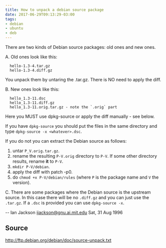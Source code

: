 ```yaml
---
title: How to unpack a debian source package
date: 2017-06-29T09:13:29-03:00
tags:
- debian
- ubuntu
- deb
---
```


There are two kinds of Debian source packages: old ones and new ones.

A. Old ones look like this:

      hello-1.3-4.tar.gz
      hello-1.3-4.diff.gz

You unpack them by untaring the .tar.gz.  There is NO need to apply
the diff.

B. New ones look like this:

      hello_1.3-11.dsc
      hello_1.3-11.diff.gz
      hello_1.3-11.orig.tar.gz - note the `.orig` part

Here you MUST use dpkg-source or apply the diff manually - see below.

If you have `dpkg-source` you should put the files in the same
directory and type `dpkg-source -x <whatever>.dsc`.

If you do not you can extract the Debian source as follows:

1. untar `P_V.orig.tar.gz`.
2. rename the resulting `P-V.orig` directory to `P-V`.  If some other
   directory results, rename **it** to `P-V`.
3. `mkdir P-V/debian`.
4. apply the diff with patch -p0.
5. do `chmod +x P-V/debian/rules` (where `P` is the package name and `V`
   the version).

C. There are some packages where the Debian source is the upstream
 source.  In this case there will be no `.diff.gz` and you can just use
 the `.tar.gz`.  If a `.dsc` is provided you can use `dpkg-source -x`.

-- Ian Jackson <ijackson@gnu.ai.mit.edu>  Sat, 31 Aug 1996

Source
------
http://ftp.debian.org/debian/doc/source-unpack.txt
